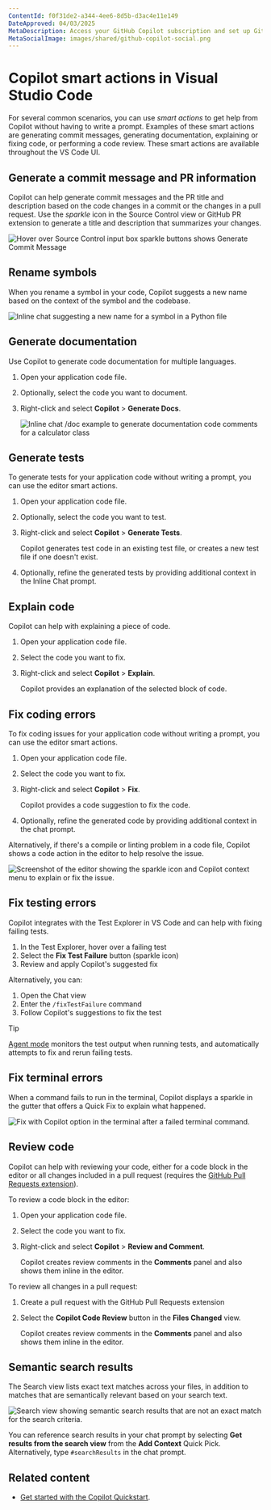 ```yaml
---
ContentId: f0f31de2-a344-4ee6-8d5b-d3ac4e11e149
DateApproved: 04/03/2025
MetaDescription: Access your GitHub Copilot subscription and set up GitHub Copilot in Visual Studio.
MetaSocialImage: images/shared/github-copilot-social.png
---
```

# Copilot smart actions in Visual Studio Code

For several common scenarios, you can use _smart actions_ to get help from Copilot without having to write a prompt. Examples of these smart actions are generating commit messages, generating documentation, explaining or fixing code, or performing a code review. These smart actions are available throughout the VS Code UI.

## Generate a commit message and PR information

Copilot can help generate commit messages and the PR title and description based on the code changes in a commit or the changes in a pull request. Use the _sparkle_ icon in the Source Control view or GitHub PR extension to generate a title and description that summarizes your changes.

![Hover over Source Control input box sparkle buttons shows Generate Commit Message](images/copilot-smart-actions/generate-commit-message.png)

## Rename symbols

When you rename a symbol in your code, Copilot suggests a new name based on the context of the symbol and the codebase.

![Inline chat suggesting a new name for a symbol in a Python file](images/copilot-smart-actions/copilot-inline-chat-rename-suggestion.png)

## Generate documentation

Use Copilot to generate code documentation for multiple languages.

1. Open your application code file.
1. Optionally, select the code you want to document.
1. Right-click and select **Copilot** > **Generate Docs**.

    ![Inline chat /doc example to generate documentation code comments for a calculator class](images/copilot-smart-actions/inline-chat-doc-example.png)

## Generate tests

To generate tests for your application code without writing a prompt, you can use the editor smart actions.

1. Open your application code file.
1. Optionally, select the code you want to test.
1. Right-click and select **Copilot** > **Generate Tests**.

    Copilot generates test code in an existing test file, or creates a new test file if one doesn't exist.

1. Optionally, refine the generated tests by providing additional context in the Inline Chat prompt.

## Explain code

Copilot can help with explaining a piece of code.

1. Open your application code file.
1. Select the code you want to fix.
1. Right-click and select **Copilot** > **Explain**.

    Copilot provides an explanation of the selected block of code.

## Fix coding errors

To fix coding issues for your application code without writing a prompt, you can use the editor smart actions.

1. Open your application code file.
1. Select the code you want to fix.
1. Right-click and select **Copilot** > **Fix**.

    Copilot provides a code suggestion to fix the code.

1. Optionally, refine the generated code by providing additional context in the chat prompt.

Alternatively, if there's a compile or linting problem in a code file, Copilot shows a code action in the editor to help resolve the issue.

![Screenshot of the editor showing the sparkle icon and Copilot context menu to explain or fix the issue.](images/copilot-smart-actions/copilot-code-action-fix.png)

## Fix testing errors

Copilot integrates with the Test Explorer in VS Code and can help with fixing failing tests.

1. In the Test Explorer, hover over a failing test
1. Select the **Fix Test Failure** button (sparkle icon)
1. Review and apply Copilot's suggested fix

Alternatively, you can:

1. Open the Chat view
1. Enter the `/fixTestFailure` command
1. Follow Copilot's suggestions to fix the test

> [!TIP]
> [Agent mode](/docs/copilot/chat/chat-agent-mode.md) monitors the test output when running tests, and automatically attempts to fix and rerun failing tests.

## Fix terminal errors

When a command fails to run in the terminal, Copilot displays a sparkle in the gutter that offers a Quick Fix to explain what happened.

![Fix with Copilot option in the terminal after a failed terminal command.](images/copilot-smart-actions/terminal-command-explanation.png)

## Review code

Copilot can help with reviewing your code, either for a code block in the editor or all changes included in a pull request (requires the [GitHub Pull Requests extension](https://marketplace.visualstudio.com/items/?itemName=GitHub.vscode-pull-request-github)).

To review a code block in the editor:

1. Open your application code file.
1. Select the code you want to fix.
1. Right-click and select **Copilot** > **Review and Comment**.

    Copilot creates review comments in the **Comments** panel and also shows them inline in the editor.

To review all changes in a pull request:

1. Create a pull request with the GitHub Pull Requests extension
1. Select the **Copilot Code Review** button in the **Files Changed** view.

    Copilot creates review comments in the **Comments** panel and also shows them inline in the editor.

## Semantic search results

The Search view lists exact text matches across your files, in addition to matches that are semantically relevant based on your search text.

![Search view showing semantic search results that are not an exact match for the search criteria.](images/copilot-smart-actions/semantic-search-results.png)

You can reference search results in your chat prompt by selecting **Get results from the search view** from the **Add Context** Quick Pick. Alternatively, type `#searchResults` in the chat prompt.

## Related content

* [Get started with the Copilot Quickstart](/docs/copilot/getting-started.md).
